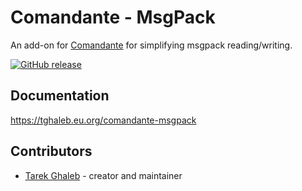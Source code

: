 # Comandante - MsgPack
An add-on for [Comandante](https://github.com/tghaleb/comandante/) for simplifying msgpack reading/writing.

[![GitHub release](https://img.shields.io/github/release/tghaleb/comandante-msgpack.svg)](https://github.com/tghaleb/comandante-msgpack/releases)

## Documentation

<https://tghaleb.eu.org/comandante-msgpack>

## Contributors

- [Tarek Ghaleb](https://github.com/tghaleb) - creator and maintainer
